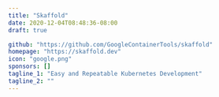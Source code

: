 ```yaml
---
title: "Skaffold"
date: 2020-12-04T08:48:36-08:00
draft: true

github: "https://github.com/GoogleContainerTools/skaffold"
homepage: "https://skaffold.dev"
icon: "google.png"
sponsors: []
tagline_1: "Easy and Repeatable Kubernetes Development"
tagline_2: ""
---
```


